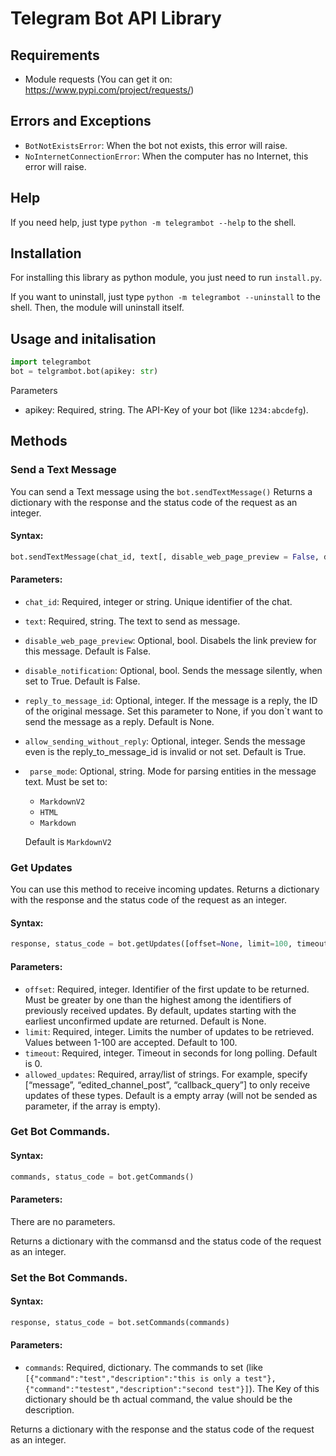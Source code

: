 # Telegram Bot API Library
## Requirements
- Module requests (You can get it on: https://www.pypi.com/project/requests/)

## Errors and Exceptions
- `BotNotExistsError`: When the bot not exists, this error will raise.
- `NoInternetConnectionError`: When the computer has no Internet, this error will raise.

## Help
If you need help, just type `python -m telegrambot --help` to the shell. 

## Installation
For installing this library as python module, you just need to run `install.py`. 

If you want to uninstall, just type `python -m telegrambot --uninstall` to the shell. Then, the module will uninstall itself.

## Usage and initalisation
```python
import telegrambot
bot = telgrambot.bot(apikey: str)
```
Parameters
- apikey: 
Required, string. The API-Key of your bot (like `1234:abcdefg`).

## Methods
### Send a Text Message
You can send a Text message using the `bot.sendTextMessage()`
Returns a dictionary with the response and the status code of the request as an integer.
#### Syntax:
```python
bot.sendTextMessage(chat_id, text[, disable_web_page_preview = False, disable_notification = False, reply_to_message_id = None, allow_sending_without_reply = True, parse_mode = `MarkdownV2`])
```

#### Parameters:
- `chat_id`: Required, integer or string. Unique identifier of the chat.
- `text`: Required, string. The text to send as message.
- `disable_web_page_preview`: Optional, bool. Disabels the link preview for this message. Default is False.
- `disable_notification`: Optional, bool. Sends the message silently, when set to True. Default is False.
- `reply_to_message_id`: Optional, integer. If the message is a reply, the ID of the original message. Set this parameter to None, if you don`t want to send the message as a reply. Default is None.
- `allow_sending_without_reply`: Optional, integer. Sends the message even is the reply_to_message_id is invalid or not set. Default is True.
- ` parse_mode`: Optional, string. Mode for parsing entities in the message text. Must be set to:
    - `MarkdownV2`
    - `HTML`
    - `Markdown`
    
    Default is `MarkdownV2`
### Get Updates
You can use this method to receive incoming updates. 
Returns a dictionary with the response and the status code of the request as an integer.
#### Syntax:
```python
response, status_code = bot.getUpdates([offset=None, limit=100, timeout=0, allowed_updates=[]])
```
#### Parameters:
- `offset`:
    Required, integer. Identifier of the first update to be returned. Must be greater by one than the highest among the identifiers of previously received updates. By default, updates starting with the earliest unconfirmed update are returned. Default is None.
- `limit`:
    Required, integer. Limits the number of updates to be retrieved. Values between 1-100 are accepted. Default to 100.
- `timeout`:
    Required, integer. Timeout in seconds for long polling. Default is 0.
- `allowed_updates`:
    Required, array/list of strings. For example, specify [“message”, “edited_channel_post”, “callback_query”] to only receive updates of these types. Default is a empty array (will not be sended as parameter, if the array is empty).
### Get Bot Commands.
#### Syntax:
```python
commands, status_code = bot.getCommands()
```
#### Parameters:
There are no parameters.

Returns a dictionary with the commansd and the status code of the request as an integer.
### Set the Bot Commands.
#### Syntax:
```python
response, status_code = bot.setCommands(commands)
```

#### Parameters:
- `commands`:
    Required, dictionary. The commands to set (like `[{"command":"test","description":"this is only a test"},{"command":"testest","description":"second test"}]`). The Key of
    this dictionary should be th actual command, the value should be the description.

Returns a dictionary with the response and the status code of the request as an integer.